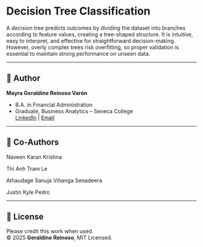 # Decision Tree Classification

A decision tree predicts outcomes by dividing the dataset into branches according to feature values, creating a tree-shaped structure. It is intuitive, easy to interpret, and effective for straightforward decision-making. However, overly complex trees risk overfitting, so proper validation is essential to maintain strong performance on unseen data.

---

## 👤 Author
**Mayra Geraldine Reinoso Varón**  
- B.A. in Financial Administration  
- Graduate, Business Analytics – Seneca College  
[LinkedIn](https://www.linkedin.com/in/geraldine-reinoso/) | [Email](mailto:geraldine.reinosov@gmail.com)  

---

## 👤 Co-Authors
Naveen Karan Krishna

Thi Anh Tram Le

Athaudage Sanuja Vihanga Senadeera

Justin Kyle Pedro
 
---

## 📄 License
Please credit this work when used.  
© 2025 **Geraldine Reinoso**, MIT Licensed.  
